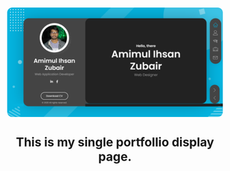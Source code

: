 
<p align="center">
    <img style="object-fit:covar; border-radius:12px" src="img/portfolio/aizubair-portfollio-capture.png" >
</p>

<h1 align="center">This is my single portfollio display  page.</h1>
<!-- connect with me by github -->